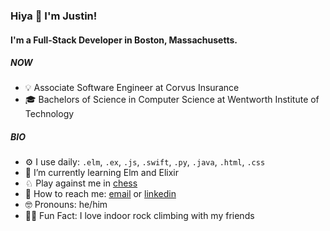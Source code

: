 ### Hiya 👋 I'm Justin!
#### I'm a Full-Stack Developer in Boston, Massachusetts.
##### NOW
- 💡 Associate Software Engineer at Corvus Insurance
- 🎓 Bachelors of Science in Computer Science at Wentworth Institute of Technology 
##### BIO
- ⚙️ I use daily: `.elm`, `.ex`, `.js`, `.swift`, `.py`, `.java`, `.html`, `.css`
- 📖 I’m currently learning Elm and Elixir
- ♘ Play against me in [chess](https://lichess.org/@/Whovain)
- 📩 How to reach me: [email](nguyenj32@wit.edu) or [linkedin](https://www.linkedin.com/in/nguyenj32/)
- 🤓 Pronouns: he/him
- 🧗‍♂️ Fun Fact: I love indoor rock climbing with my friends
